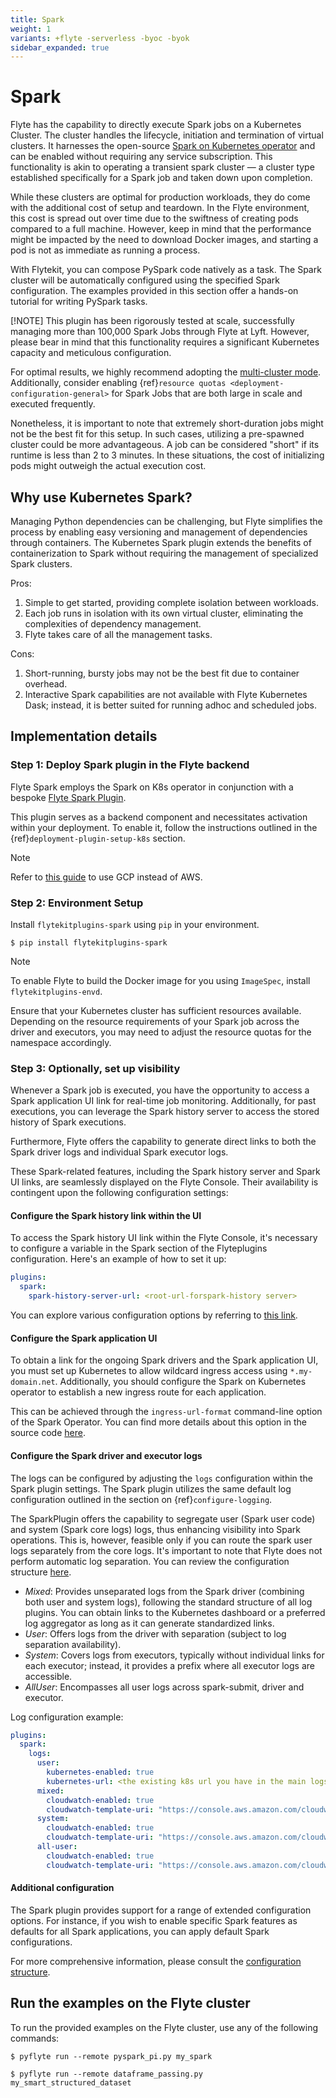 ```yaml
---
title: Spark
weight: 1
variants: +flyte -serverless -byoc -byok
sidebar_expanded: true
---
```


# Spark

Flyte has the capability to directly execute Spark jobs on a Kubernetes Cluster.
The cluster handles the lifecycle, initiation and termination of virtual clusters.
It harnesses the open-source [Spark on Kubernetes operator](https://github.com/GoogleCloudPlatform/spark-on-k8s-operator)
and can be enabled without requiring any service subscription.
This functionality is akin to operating a transient spark cluster
— a cluster type established specifically for a Spark job and taken down upon completion.

While these clusters are optimal for production workloads, they do come with the additional cost of setup and teardown.
In the Flyte environment, this cost is spread out over time due to the swiftness of creating pods compared to a full machine.
However, keep in mind that the performance might be impacted by the need to download Docker images, and starting a pod is not as immediate as running a process.

With Flytekit, you can compose PySpark code natively as a task.
The Spark cluster will be automatically configured using the specified Spark configuration.
The examples provided in this section offer a hands-on tutorial for writing PySpark tasks.

[!NOTE]
This plugin has been rigorously tested at scale, successfully managing more than 100,000 Spark Jobs through Flyte at Lyft.
However, please bear in mind that this functionality requires a significant Kubernetes capacity and meticulous configuration.

For optimal results, we highly recommend adopting the
[multi-cluster mode](https://docs.flyte.org/en/latest/deployment/configuration/performance.html#multi-cluster-mode).
Additionally, consider enabling {ref}`resource quotas <deployment-configuration-general>`
for Spark Jobs that are both large in scale and executed frequently.

Nonetheless, it is important to note that extremely short-duration jobs might not be the best fit for this setup.
In such cases, utilizing a pre-spawned cluster could be more advantageous.
A job can be considered "short" if its runtime is less than 2 to 3 minutes.
In these situations, the cost of initializing pods might outweigh the actual execution cost.


## Why use Kubernetes Spark?

Managing Python dependencies can be challenging, but Flyte simplifies the process
by enabling easy versioning and management of dependencies through containers.
The Kubernetes Spark plugin extends the benefits of containerization to Spark without
requiring the management of specialized Spark clusters.

Pros:

1. Simple to get started, providing complete isolation between workloads.
2. Each job runs in isolation with its own virtual cluster, eliminating the complexities of dependency management.
3. Flyte takes care of all the management tasks.

Cons:

1. Short-running, bursty jobs may not be the best fit due to container overhead.
2. Interactive Spark capabilities are not available with Flyte Kubernetes Dask;
   instead, it is better suited for running adhoc and scheduled jobs.

## Implementation details

### Step 1: Deploy Spark plugin in the Flyte backend

Flyte Spark employs the Spark on K8s operator in conjunction with a bespoke
[Flyte Spark Plugin](https://pkg.go.dev/github.com/flyteorg/flyteplugins@v0.5.25/go/tasks/plugins/k8s/spark).

This plugin serves as a backend component and necessitates activation within your deployment.
To enable it, follow the instructions outlined in the {ref}`deployment-plugin-setup-k8s` section.

> [!NOTE]
> Refer to [this guide](https://github.com/GoogleCloudPlatform/spark-on-k8s-operator/blob/master/docs/gcp.md) to use GCP instead of AWS.

### Step 2: Environment Setup

Install `flytekitplugins-spark` using `pip` in your environment.

```shell
$ pip install flytekitplugins-spark
```

> [!NOTE]
> To enable Flyte to build the Docker image for you using `ImageSpec`, install `flytekitplugins-envd`.

Ensure that your Kubernetes cluster has sufficient resources available.
Depending on the resource requirements of your Spark job across the driver and executors,
you may need to adjust the resource quotas for the namespace accordingly.

### Step 3: Optionally, set up visibility

Whenever a Spark job is executed, you have the opportunity to access a Spark application UI link for
real-time job monitoring. Additionally, for past executions, you can leverage the
Spark history server to access the stored history of Spark executions.

Furthermore, Flyte offers the capability to generate direct links to both the Spark driver logs and individual Spark executor logs.

These Spark-related features, including the Spark history server and Spark UI links, are seamlessly displayed on the Flyte Console.
Their availability is contingent upon the following configuration settings:

#### Configure the Spark history link within the UI

To access the Spark history UI link within the Flyte Console,
it's necessary to configure a variable in the Spark section of the Flyteplugins configuration.
Here's an example of how to set it up:

```yaml
plugins:
  spark:
    spark-history-server-url: <root-url-forspark-history server>
```

You can explore various configuration options by referring to
[this link](https://github.com/flyteorg/flyteplugins/blob/master/go/tasks/plugins/k8s/spark/config.go).

#### Configure the Spark application UI

To obtain a link for the ongoing Spark drivers and the Spark application UI,
you must set up Kubernetes to allow wildcard ingress access using `*.my-domain.net`.
Additionally, you should configure the Spark on Kubernetes operator to
establish a new ingress route for each application.

This can be achieved through the `ingress-url-format` command-line option of the Spark Operator.
You can find more details about this option in the source code
[here](https://github.com/GoogleCloudPlatform/spark-on-k8s-operator/blob/d38c904a4dd84e849408153cdf4d7a30a7be5a07/main.go#L62).

#### Configure the Spark driver and executor logs

The logs can be configured by adjusting the `logs` configuration within the Spark plugin settings.
The Spark plugin utilizes the same default log configuration outlined in the section on {ref}`configure-logging`.

The SparkPlugin offers the capability to segregate user (Spark user code) and system (Spark core logs) logs,
thus enhancing visibility into Spark operations.
This is, however, feasible only if you can route the spark user logs separately from the core logs.
It's important to note that Flyte does not perform automatic log separation. You can review the configuration structure
[here](https://github.com/flyteorg/flyteplugins/blob/master/go/tasks/plugins/k8s/spark/config.go#L31-L36).

- _Mixed_: Provides unseparated logs from the Spark driver (combining both user and system logs), following the standard structure of all log plugins.
  You can obtain links to the Kubernetes dashboard or a preferred log aggregator as long as it can generate standardized links.
- _User_: Offers logs from the driver with separation (subject to log separation availability).
- _System_: Covers logs from executors, typically without individual links for each executor;
  instead, it provides a prefix where all executor logs are accessible.
- _AllUser_: Encompasses all user logs across spark-submit, driver and executor.

Log configuration example:

```yaml
plugins:
  spark:
    logs:
      user:
        kubernetes-enabled: true
        kubernetes-url: <the existing k8s url you have in the main logs section>
      mixed:
        cloudwatch-enabled: true
        cloudwatch-template-uri: "https://console.aws.amazon.com/cloudwatch/home?region=us-east-1#logStream:group=<LogGroupName>;prefix=var.log.containers.{{.podName}};streamFilter=typeLogStreamPrefix"
      system:
        cloudwatch-enabled: true
        cloudwatch-template-uri: "https://console.aws.amazon.com/cloudwatch/home?region=us-east-1#logStream:group=<LogGroupName>;prefix=system_log.var.log.containers.{{.podName}};streamFilter=typeLogStreamPrefix"
      all-user:
        cloudwatch-enabled: true
        cloudwatch-template-uri: "https://console.aws.amazon.com/cloudwatch/home?region=us-east-1#logStream:group=<LogGroupName>;prefix=var.log.containers.{{.podName}};streamFilter=typeLogStreamPrefix"
```

#### Additional configuration

The Spark plugin provides support for a range of extended configuration options.
For instance, if you wish to enable specific Spark features as defaults for all Spark applications,
you can apply default Spark configurations.

For more comprehensive information, please consult the [configuration structure](https://github.com/flyteorg/flyteplugins/blob/c528bb88937b4732c9cb5537ed8ea6943ff4fb56/go/tasks/plugins/k8s/spark/config.go#L24-L29).

## Run the examples on the Flyte cluster

To run the provided examples on the Flyte cluster, use any of the following commands:

```shell
$ pyflyte run --remote pyspark_pi.py my_spark
```

```shell
$ pyflyte run --remote dataframe_passing.py my_smart_structured_dataset
```
